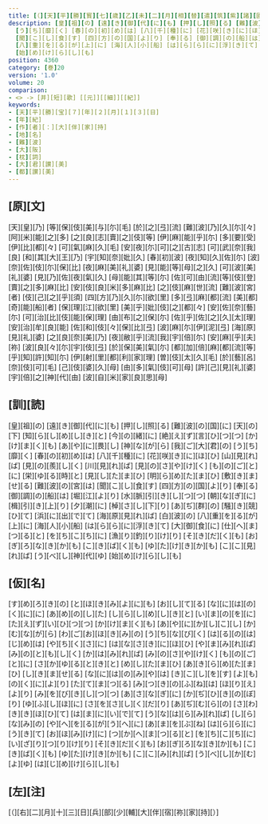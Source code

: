 ```yaml
---
title: [（][天][平][勝][寳][七][歳][乙][未][二][月][相][替][遣][筑][紫][諸][國][防][人][等][歌][）][陳][私][拙][懐][一][首]<[[并][短][歌]]>
description: [皇][祖][の] [遠][き][御][代][に][も] [押][し][照][る] [難][波][の][国][に] [天][の][下] [知][ら][し][め][し][き][と] [今][の][緒][に] [絶][え][ず][言][ひ][つ][つ] [か][け][ま][く][も] [あ][や][に][畏][し] [神][な][が][ら] [我][ご][大][君][の]
  [う][ち][靡][く] [春][の][初][め][は] [八][千][種][に] [花][咲][き][に][ほ][ひ] [山][見][れ][ば] [見][の][羨][し][く] [川][見][れ][ば] [見][の][さ][や][け][く] [も][の][ご][と][に] [栄][ゆ][る][時][と] [見][し][た][ま][ひ] [明][ら][め][た][ま][ひ] [敷][き][ま][せ][る] [難][波][の][宮][は]
  [聞][こ][し][食][す] [四][方][の][国][よ][り] [奉][る] [御][調][の][船][は] [堀][江][よ][り] [水][脈][引][き][し][つ][つ] [朝][な][ぎ][に] [楫][引][き][上][り] [夕][潮][に] [棹][さ][し][下][り] [あ][ぢ][群][の] [騒][き][競][ひ][て] [浜][に][出][で][て] [海][原][見][れ][ば] [白][波][の]
  [八][重][を][る][が][上][に] [海][人][小][船] [は][ら][ら][に][浮][き][て] [大][御][食][に] [仕][へ][ま][つ][る][と] [を][ち][こ][ち][に] [漁][り][釣][り][け][り] [そ][き][だ][く][も] [お][ぎ][ろ][な][き][か][も] [こ][き][ば][く][も] [ゆ][た][け][き][か][も] [こ][こ][見][れ][ば] [う][べ][し][神][代][ゆ]
  [始][め][け][ら][し][も]
position: 4360
category: [巻]20
version: '1.0'
volume: 20
comparison:
- <> -> [并][短][歌] [[元]][[細]][[紀]]
keywords:
- [天][平][勝][宝][７][年][２][月][１][３][日]
- [年][紀]
- [作][者][：][大][伴][家][持]
- [地][名]
- [難][波]
- [大][阪]
- [枕][詞]
- [大][君][讃][美]
- [都][讃][美]
---
```


## [原][文]

[天][皇][乃] [等][保][伎][美][与][尓][毛] [於][之][弖][流] [難][波][乃][久][尓][々] [阿][米][能][之][多] [之][良][志][賣][之][伎][等] [伊][麻][能][乎][尓] [多][要][受][伊][比][都][々] [可][氣][麻][久][毛] [安][夜][尓][可][之][古][志] [可][武][奈][我][良] [和][其][大][王][乃] [宇][知][奈][妣][久] [春][初][波] [夜][知][久][佐][尓] [波][奈][佐][伎][尓][保][比] [夜][麻][美][礼][婆] [見][能][等][母][之][久] [可][波][美][礼][婆] [見][乃][佐][夜][氣][久] [母][能][其][等][尓] [佐][可][由][流][等][伎][登] [賣][之][多][麻][比] [安][伎][良][米][多][麻][比] [之][伎][麻][世][流] [難][波][宮][者] [伎][己][之][乎][須] [四][方][乃][久][尓][欲][里] [多][弖][麻][都][流] [美][都][奇][能][船][者] [保][理][江][欲][里] [美][乎][妣][伎][之][都][々] [安][佐][奈][藝][尓] [可][治][比][伎][能][保][理] [由][布][之][保][尓] [佐][乎][佐][之][久][太][理] [安][治][牟][良][能] [佐][和][伎][々][保][比][弖] [波][麻][尓][伊][泥][弖] [海][原][見][礼][婆] [之][良][奈][美][乃] [夜][敝][乎][流][我][宇][倍][尓] [安][麻][乎][夫][祢] [波][良][々][尓][宇][伎][弖] [於][保][美][氣][尓] [都][加][倍][麻][都][流][等] [乎][知][許][知][尓] [伊][射][里][都][利][家][理] [曽][伎][太][久][毛] [於][藝][呂][奈][伎][可][毛] [己][伎][婆][久][母] [由][多][氣][伎][可][母] [許][己][見][礼][婆] [宇][倍][之][神][代][由] [波][自][米][家][良][思][母]

## [訓][読]

[皇][祖][の] [遠][き][御][代][に][も] [押][し][照][る] [難][波][の][国][に] [天][の][下] [知][ら][し][め][し][き][と] [今][の][緒][に] [絶][え][ず][言][ひ][つ][つ] [か][け][ま][く][も] [あ][や][に][畏][し] [神][な][が][ら] [我][ご][大][君][の] [う][ち][靡][く] [春][の][初][め][は] [八][千][種][に] [花][咲][き][に][ほ][ひ] [山][見][れ][ば] [見][の][羨][し][く] [川][見][れ][ば] [見][の][さ][や][け][く] [も][の][ご][と][に] [栄][ゆ][る][時][と] [見][し][た][ま][ひ] [明][ら][め][た][ま][ひ] [敷][き][ま][せ][る] [難][波][の][宮][は] [聞][こ][し][食][す] [四][方][の][国][よ][り] [奉][る] [御][調][の][船][は] [堀][江][よ][り] [水][脈][引][き][し][つ][つ] [朝][な][ぎ][に] [楫][引][き][上][り] [夕][潮][に] [棹][さ][し][下][り] [あ][ぢ][群][の] [騒][き][競][ひ][て] [浜][に][出][で][て] [海][原][見][れ][ば] [白][波][の] [八][重][を][る][が][上][に] [海][人][小][船] [は][ら][ら][に][浮][き][て] [大][御][食][に] [仕][へ][ま][つ][る][と] [を][ち][こ][ち][に] [漁][り][釣][り][け][り] [そ][き][だ][く][も] [お][ぎ][ろ][な][き][か][も] [こ][き][ば][く][も] [ゆ][た][け][き][か][も] [こ][こ][見][れ][ば] [う][べ][し][神][代][ゆ] [始][め][け][ら][し][も]

## [仮][名]

[す][め][ろ][き][の] [と][ほ][き][み][よ][に][も] [お][し][て][る] [な][に][は][の][く][に][に] [あ][め][の][し][た] [し][ら][し][め][し][き][と] [い][ま][の][を][に] [た][え][ず][い][ひ][つ][つ] [か][け][ま][く][も] [あ][や][に][か][し][こ][し] [か][む][な][が][ら] [わ][ご][お][ほ][き][み][の] [う][ち][な][び][く] [は][る][の][は][じ][め][は] [や][ち][く][さ][に] [は][な][さ][き][に][ほ][ひ] [や][ま][み][れ][ば] [み][の][と][も][し][く] [か][は][み][れ][ば] [み][の][さ][や][け][く] [も][の][ご][と][に] [さ][か][ゆ][る][と][き][と] [め][し][た][ま][ひ] [あ][き][ら][め][た][ま][ひ] [し][き][ま][せ][る] [な][に][は][の][み][や][は] [き][こ][し][を][す] [よ][も][の][く][に][よ][り] [た][て][ま][つ][る] [み][つ][き][の][ふ][ね][は] [ほ][り][え][よ][り] [み][を][び][き][し][つ][つ] [あ][さ][な][ぎ][に] [か][ぢ][ひ][き][の][ぼ][り] [ゆ][ふ][し][ほ][に] [さ][を][さ][し][く][だ][り] [あ][ぢ][む][ら][の] [さ][わ][き][き][ほ][ひ][て] [は][ま][に][い][で][て] [う][な][は][ら][み][れ][ば] [し][ら][な][み][の] [や][へ][を][る][が][う][へ][に] [あ][ま][を][ぶ][ね] [は][ら][ら][に][う][き][て] [お][ほ][み][け][に] [つ][か][へ][ま][つ][る][と] [を][ち][こ][ち][に] [い][ざ][り][つ][り][け][り] [そ][き][だ][く][も] [お][ぎ][ろ][な][き][か][も] [こ][き][ば][く][も] [ゆ][た][け][き][か][も] [こ][こ][み][れ][ば] [う][べ][し][か][む][よ][ゆ] [は][じ][め][け][ら][し][も]

## [左][注]

[（][右][二][月][十][三][日][兵][部][少][輔][大][伴][宿][祢][家][持][）]
